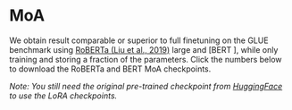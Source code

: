 # MoA



We obtain result comparable or superior to full finetuning on the GLUE benchmark using [RoBERTa (Liu et al., 2019)](https://arxiv.org/abs/1907.11692)  large and [BERT ], while only training and storing a fraction of the parameters. Click the numbers below to download the RoBERTa and BERT MoA checkpoints.



<i>Note: You still need the original pre-trained checkpoint from [HuggingFace](https://huggingface.co/) to use the LoRA checkpoints.</i>


